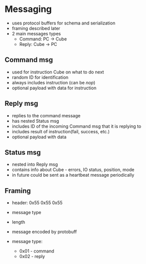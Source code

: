 # Messaging
- uses protocol buffers for schema and serialization
- framing described later
- 2 main messages types
    - Command: PC -> Cube
    - Reply: Cube -> PC

## Command msg
- used for instruction Cube on what to do next
- random ID for identification
- always includes instruction (can be _nop_)
- optional payload with data for instruction

## Reply msg
- replies to the command message
- has nested Status msg
- includes ID of the incoming Command msg that it is replying to
- includes result of instruction(fail, success, etc.)
- optional payload with data

## Status msg
- nested into Reply msg
- contains info about Cube - errors, IO status, position, mode
- in future could be sent as a heartbeat message periodically

## Framing
- header: 0x55 0x55 0x55
- message type
- length
- message encoded by protobuff

- message type:
    - 0x01 - command
    - 0x02 - reply